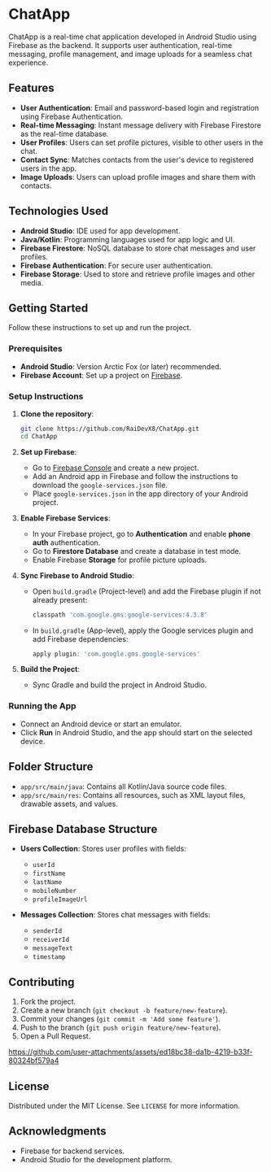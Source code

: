 
# ChatApp
ChatApp is a real-time chat application developed in Android Studio using Firebase as the backend. It supports user authentication, real-time messaging, profile management, and image uploads for a seamless chat experience.

## Features

- **User Authentication**: Email and password-based login and registration using Firebase Authentication.
- **Real-time Messaging**: Instant message delivery with Firebase Firestore as the real-time database.
- **User Profiles**: Users can set profile pictures, visible to other users in the chat.
- **Contact Sync**: Matches contacts from the user's device to registered users in the app.
- **Image Uploads**: Users can upload profile images and share them with contacts.

## Technologies Used

- **Android Studio**: IDE used for app development.
- **Java/Kotlin**: Programming languages used for app logic and UI.
- **Firebase Firestore**: NoSQL database to store chat messages and user profiles.
- **Firebase Authentication**: For secure user authentication.
- **Firebase Storage**: Used to store and retrieve profile images and other media.

## Getting Started

Follow these instructions to set up and run the project.

### Prerequisites

- **Android Studio**: Version Arctic Fox (or later) recommended.
- **Firebase Account**: Set up a project on [Firebase](https://firebase.google.com/).

### Setup Instructions

1. **Clone the repository**:
   ```bash
   git clone https://github.com/RaiDevX8/ChatApp.git
   cd ChatApp
   ```

2. **Set up Firebase**:
   - Go to [Firebase Console](https://console.firebase.google.com/) and create a new project.
   - Add an Android app in Firebase and follow the instructions to download the `google-services.json` file.
   - Place `google-services.json` in the app directory of your Android project.

3. **Enable Firebase Services**:
   - In your Firebase project, go to **Authentication** and enable **phone auth** authentication.
   - Go to **Firestore Database** and create a database in test mode.
   - Enable Firebase **Storage** for profile picture uploads.

4. **Sync Firebase to Android Studio**:
   - Open `build.gradle` (Project-level) and add the Firebase plugin if not already present:
     ```groovy
     classpath 'com.google.gms:google-services:4.3.8'
     ```

   - In `build.gradle` (App-level), apply the Google services plugin and add Firebase dependencies:
     ```groovy
     apply plugin: 'com.google.gms.google-services'
     ```

5. **Build the Project**:
   - Sync Gradle and build the project in Android Studio.

### Running the App

- Connect an Android device or start an emulator.
- Click **Run** in Android Studio, and the app should start on the selected device.

## Folder Structure

- `app/src/main/java`: Contains all Kotlin/Java source code files.
- `app/src/main/res`: Contains all resources, such as XML layout files, drawable assets, and values.

## Firebase Database Structure

- **Users Collection**: Stores user profiles with fields:
  - `userId`
  - `firstName`
  - `lastName`
  - `mobileNumber`
  - `profileImageUrl`

- **Messages Collection**: Stores chat messages with fields:
  - `senderId`
  - `receiverId`
  - `messageText`
  - `timestamp`

## Contributing

1. Fork the project.
2. Create a new branch (`git checkout -b feature/new-feature`).
3. Commit your changes (`git commit -m 'Add some feature'`).
4. Push to the branch (`git push origin feature/new-feature`).
5. Open a Pull Request.

   
 https://github.com/user-attachments/assets/ed18bc38-da1b-4219-b33f-80324bf579a4


## License

Distributed under the MIT License. See `LICENSE` for more information.

## Acknowledgments

- Firebase for backend services.
- Android Studio for the development platform.

